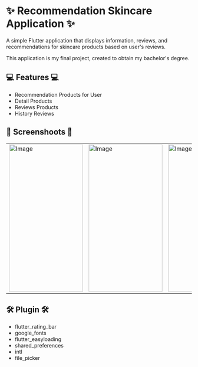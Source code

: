 <h1>✨ Recommendation Skincare Application ✨</h1>
 A simple Flutter application that  displays information, reviews, and recommendations for skincare products based on user's reviews. 
 <p>This application is my final project, created to obtain my bachelor's degree.</p>

<h2>💻 Features 💻 </h2>

- Recommendation Products for User
- Detail Products
- Reviews Products
- History Reviews

<h2>📸 Screenshoots 📸 </h2>

<table>
  <tr>
    <td><img src="https://github.com/yuradithaap/Flutter-Skincare-App/assets/84622823/2c8e5cfd-eea9-4dcf-a187-9ad97a469c72" width="200" height="400" alt="Image"></td>
    <td><img src="https://github.com/yuradithaap/Flutter-Skincare-App/assets/84622823/a0291dc5-8df9-479e-81df-ddd8765078d5" width="200" height="400" alt="Image"></td>
    <td>
<img src="https://github.com/yuradithaap/Flutter-Skincare-App/assets/84622823/11cb2d34-0034-48a2-bd84-bde1b04ba7e8" width="200" height="400" alt="Image"></td>
    <td><img src="https://github.com/yuradithaap/Flutter-Skincare-App/assets/84622823/14b2e4b1-e760-407b-a0f8-f8e4dee0f881" width="200" height="400" alt="Picture2"></td>
  </tr>
</table>

<h2> 🛠️ Plugin 🛠️ </h2>

- flutter_rating_bar
- google_fonts
- flutter_easyloading
- shared_preferences
- intl
- file_picker

